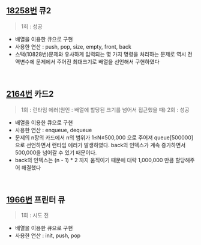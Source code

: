 ## [18258번](https://www.acmicpc.net/problem/18258) 큐2
> 1회 : 성공
- 배열을 이용한 큐으로 구현
- 사용한 연산 : push, pop, size, empty, front, back
- 스택(10828번)문제와 유사하게 입력되는 몇 가지 명령을 처리하는 문제로 역시 전역변수에 문제에서 주어진 최대크기로 배열을 선언해서 구현하였다
<br>

## [2164번](https://www.acmicpc.net/problem/2164) 카드2
> 1회 :  런타임 에러(원인 : 배열에 할당된 크기를 넘어서 접근했을 때)
> 2회 : 성공
- 배열을 이용한 큐으로 구현
- 사용한 연산 : enqueue, dequeue
- 문제의 n장의 카드에서 n의 범위가 1≤N≤500,000 으로 주어져 queue[500000]으로 선언하면서 런타임 에러가 발생하였다. back의 인덱스가 계속 증가하면서 500,000을 넘어갈 수 있기 때문이다.
- back의 인덱스는 (n - 1) * 2 까지 움직이기 때문에 대략 1,000,000 만큼 할당해주어 해결했다
<br>

## [1966번](https://www.acmicpc.net/problem/1966) 프린터 큐
> 1회 :  시도 전
- 배열을 이용한 큐으로 구현
- 사용한 연산 : init, push, pop
<br>
